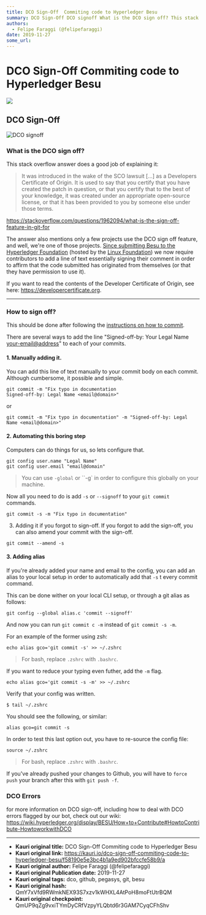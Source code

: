 ```yaml
---
title: DCO Sign-Off  Commiting code to Hyperledger Besu
summary: DCO Sign-Off DCO signoff What is the DCO sign off? This stack overflow answer does a good job of explaining it- It was introduced in the wake of the SCO lawsuit as a Developers Certificate of Origin. It is used to say that you certify that you have created the patch in question, or that you certify that to the best of your knowledge, it was created under an appropriate open-source license, or that it has been provided to you by someone else under those terms. https-//stackoverflow.com/questions/
authors:
  - Felipe Faraggi (@felipefaraggi)
date: 2019-11-27
some_url: 
---
```


# DCO Sign-Off  Commiting code to Hyperledger Besu

![](https://ipfs.infura.io/ipfs/QmVy1cEfY2PwWE6xAGRnYuVEpi6HPTab9eZneKsP3X5FZ7)


## DCO Sign-Off
![DCO signoff](https://i.imgur.com/4ZBslvZ.png)

### What is the DCO sign off?

This stack overflow answer does a good job of explaining it:

> It was introduced in the wake of the SCO lawsuit [...] as a Developers Certificate of Origin. It is used to say that you certify that you have created the patch in question, or that you certify that to the best of your knowledge, it was created under an appropriate open-source license, or that it has been provided to you by someone else under those terms. 


https://stackoverflow.com/questions/1962094/what-is-the-sign-off-feature-in-git-for

The answer also mentions only a few projects use the DCO sign off feature, and well, we're one of those projects. [Since submitting Besu to the Hyperledger Foundation](https://www.hyperledger.org/blog/2019/08/29/announcing-hyperledger-besu) (hosted by the [Linux Foundation](http://linuxfoundation.org/)) we now require contributors to add a line of text essentially signing their comment in order to affirm that the code submitted has originated from themselves (or that they have permission to use it).

If you want to read the contents of the Developer Certificate of Origin, see here: https://developercertificate.org.

---

### How to sign off?

This should be done after following the [instructions on how to commit](https://wiki.hyperledger.org/display/BESU/How+to+Contribute#ContributingCodeorDocumentation).

There are several ways to add the line "Signed-off-by: Your Legal Name <your-email@address>" to each of your commits.

#### 1. Manually adding it.
You can add this line of text manually to your commit body on each commit. 
Although cumbersome, it possible and simple.

``` shell
git commit -m "Fix typo in documentation
Signed-off-by: Legal Name <email@domain>"
```

or

``` shell
git commit -m "Fix typo in documentation" -m "Signed-off-by: Legal Name <email@domain>"
```

#### 2. Automating this boring step

Computers can do things for us, so lets configure that.

``` shell
git config user.name "Legal Name"
git config user.email "email@domain" 
```
> You can use `-global` or ``-g` in order to configure this globally on your machine.

Now all you need to do is add `-s` or `--signoff` to your `git commit` commands.

``` shell
git commit -s -m "Fix typo in documentation"
```

3. Adding it if you forgot to sign-off.
If you forgot to add the sign-off, you can also amend your commit with the sign-off.

``` shell
git commit --amend -s
```

#### 3. Adding alias

If you're already added your name and email to the config, you can add an alias to your local setup in order to automatically add that `-s` t every commit command.

This can be done wither on your local CLI setup, or through a git alias as follows:

``` shell
git config --global alias.c 'commit --signoff'
```
And now you can run `git commit c -m` instead of `git commit -s -m`.

For an example of the former using zsh:
``` shell
echo alias gco='git commit -s' >> ~/.zshrc
```
> For bash, replace `.zshrc` with `.bashrc`.

If you want to reduce your typing even futher, add the `-m` flag.

``` shell
echo alias gco='git commit -s -m' >> ~/.zshrc
```

Verify that your config was written.
``` shell
$ tail ~/.zshrc
```
You should see the following, or similar:
``` shell
alias gco=git commit -s
```

In order to test this last option out, you have to re-source the config file:

``` shell
source ~/.zshrc
```
> For bash, replace `.zshrc` with `.bashrc`.


If you've already pushed your changes to Github, you will have to `force push` your branch after this with `git push -f`.

### DCO Errors

for more information on DCO sign-off, including how to deal with DCO errors flagged by our bot, check out our wiki: https://wiki.hyperledger.org/display/BESU/How+to+Contribute#HowtoContribute-HowtoworkwithDCO


---

- **Kauri original title:** DCO Sign-Off  Commiting code to Hyperledger Besu
- **Kauri original link:** https://kauri.io/dco-sign-off-commiting-code-to-hyperledger-besu/f58190e5e3bc4b1a9ed902bfccfe58b9/a
- **Kauri original author:** Felipe Faraggi (@felipefaraggi)
- **Kauri original Publication date:** 2019-11-27
- **Kauri original tags:** dco, github, pegasys, git, besu
- **Kauri original hash:** QmY7xVfd9RWmkNEX93S7xzv1kWHXL4AtPoH8moFtUtrBQM
- **Kauri original checkpoint:** QmUP9qZg9vxiTYmDyCRfVzpyYLQbtd6r3GAM7CyqCFhShv



